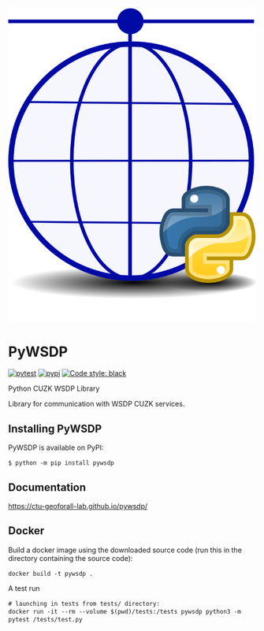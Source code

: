 [![PyWSDP Logo](https://raw.githubusercontent.com/ctu-geoforall-lab/pywsdp/docs/_static/pywsdp-logo.png)](https://ctu-geoforall-lab.github.io/pywsdp/)

# PyWSDP

[![pytest](https://github.com/ctu-geoforall-lab/pywsdp/actions/workflows/pytest.yml/badge.svg?branch=master)](https://github.com/ctu-geoforall-lab/pywsdp/actions/workflows/pytest.yml)
[![pypi](https://pypi.org/project/pywsdp/)](https://img.shields.io/pypi/v/pywsdp)
[![Code style: black](https://img.shields.io/badge/code%20style-black-000000.svg)](https://github.com/psf/black)

Python CUZK WSDP Library

Library for communication with WSDP CUZK services.

## Installing PyWSDP

PyWSDP is available on PyPI:

```console
$ python -m pip install pywsdp
```

## Documentation

https://ctu-geoforall-lab.github.io/pywsdp/

## Docker

Build a docker image using the downloaded source code (run this in the directory
containing the source code):

```
docker build -t pywsdp .
```

A test run

```
# launching in tests from tests/ directory:
docker run -it --rm --volume $(pwd)/tests:/tests pywsdp python3 -m pytest /tests/test.py
```
